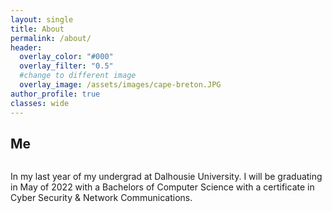 ```yaml
---
layout: single
title: About
permalink: /about/
header:
  overlay_color: "#000"
  overlay_filter: "0.5"
  #change to different image
  overlay_image: /assets/images/cape-breton.JPG
author_profile: true
classes: wide
---
```

## Me
<figure style="width: 30%; " class="align-right">
  <img src="{{ site.url }}{{ baseurl }}/assets/images/sunset.JPG" alt="">
</figure>
In my last year of my undergrad at Dalhousie University. I will be graduating in May of 2022 with a Bachelors of Computer Science with a certificate in Cyber Security & Network Communications.
